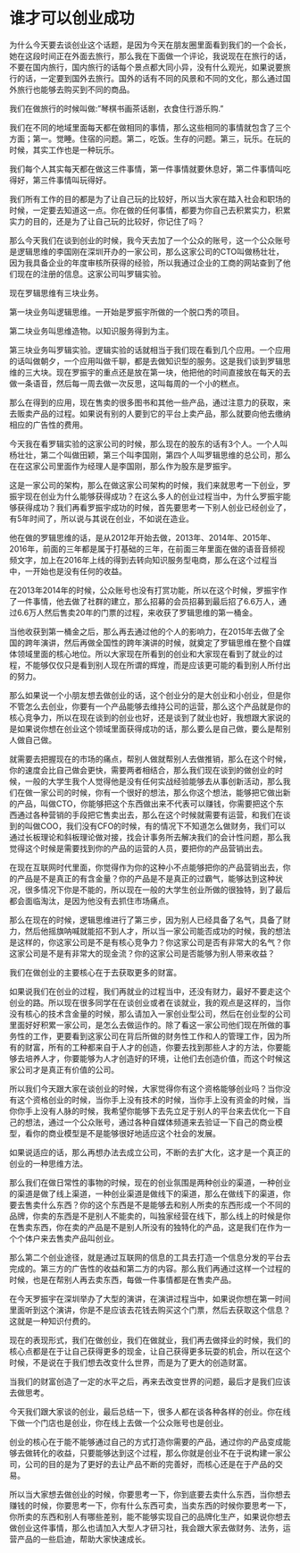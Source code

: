 # 谁才可以创业成功

为什么今天要去谈创业这个话题，是因为今天在朋友圈里面看到我们的一个会长，她在这段时间正在外面去旅行，那么我在下面做一个评论，我说现在在旅行的话，不要在国内旅行，国内旅行的话每个景点都大同小异，没有什么观光，如果说要旅行的话，一定要到国外去旅行。国外的话有不同的风景和不同的文化，那么通过国外旅行也能够去购买到不同的商品。

我们在做旅行的时候叫做:”琴棋书画茶话剧，衣食住行游乐购.”

我们在不同的地域里面每天都在做相同的事情，那么这些相同的事情就包含了三个方面；第一。觉睡。住宿的问题。第二，吃饭。生存的问题。第三，玩乐。在玩的时候，其实工作也是一种玩乐。

我们每个人其实每天都在做这三件事情，第一件事情就要休息好，第二件事情叫吃得好，第三件事情叫玩得好。

我们所有工作的目的都是为了让自己玩的比较好，所以当大家在踏入社会和职场的时候，一定要去知道这一点。你在做的任何事情，都要为你自己去积累实力，积累实力的目的，还是为了让自己玩的比较好，你记住了吗？

那么今天我们在谈到创业的时候，我今天去加了一个公众的账号，这一个公众账号是逻辑思维的李国刚在深圳开办的一家公司，那么这家公司的CTO叫做杨壮壮，因为我具备企业的年度审核所获得的经验，所以我通过企业的工商的网站查到了他们现在的注册的信息。这家公司叫罗辑实验。

现在罗辑思维有三块业务。

第一块业务叫逻辑思维。一开始是罗振宇所做的一个脱口秀的项目。

第二块业务叫思维造物。以知识服务得到为主。

第三块业务叫罗辑实验。逻辑实验的话就相当于我们现在看到几个应用。一个应用的话叫做朝夕，一个应用叫做千聊，都是去做知识型的服务。这是我们谈到罗辑思维的三大块。现在罗振宇的重点还是放在第一块，他把他的时间直接放在每天的去做一条语音，然后每一周去做一次反思，这叫每周的一个小的糕点。

那么在得到的应用，现在售卖的很多图书和其他一些产品，通过注意力的获取，来去贩卖产品的过程。如果说有别的人要到它的平台上卖产品，那么就要向他去缴纳相应的广告性的费用。

今天我在看罗辑实验的这家公司的时候，那么现在的股东的话有3个人。一个人叫杨壮壮，第二个叫做田颖，第三个叫李国刚，第四个人叫罗辑思维的总公司，那么在在这家公司里面作为经理人是李国刚，那么作为股东是罗振宇。

这是一家公司的架构，那么在做这家公司架构的时候，我们来就思考一下创业，罗振宇现在创业为什么能够获得成功？在这么多人的创业过程当中，为什么罗振宇能够获得成功？我们再看罗振宇成功的时候，首先要思考一下别人创业已经创业了，有5年时间了，所以说与其说在创业，不如说在造业。

他在做的罗辑思维的话，是从2012年开始去做，2013年、2014年、2015年、2016年，前面的三年都是属于打基础的三年，在前面三年里面在做的语音音频视频文字，加上在2016年上线的得到去转向知识服务型电商，那么在这个过程当中，一开始也是没有任何的收益。

在2013年2014年的时候，公众账号也没有打赏功能，所以在这个时候，罗振宇作了一件事情，他去做了社群的建立，那么招募的会员招募到最后招了6.6万人，通过6.6万人然后售卖20年的门票的过程，来收获了罗辑思维的第一桶金。

当他收获到第一桶金之后，那么再去通过他的个人的影响力，在2015年去做了全国的跨年演讲，然后再做全国性的跨年演讲的时候，就奠定了罗辑思维在整个自媒体领域里面的核心地位。所以大家现在所看到的创业和大家现在看到了就业的过程，不能够仅仅只是看到别人现在所谓的辉煌，而是应该更可能的看到别人所付出的努力。

那么如果说一个小朋友想去做创业的话，这个创业分的是大创业和小创业，但是你不管怎么去创业，你要有一个产品能够去维持公司的运营，那么这个产品就是你的核心竞争力，所以在现在谈到的创业也好，还是谈到了就业也好，我想跟大家说的是如果说你想在创业这个领域里面获得成功的话，那么要么是自己做，要么是帮别人做自己做。

就需要去把握现在的市场的痛点，帮别人做就帮别人去做推销，那么在这个时候，你的速度会比自己做会更快，需要两者相结合，那么我们现在谈到的做创业的时候，一般的大学生我个人觉得他是没有任何实战经验能够去从事创新活动，那么我们在做一家公司的时候，你有一个很好的想法，那么你这个想法，能够把它做出新的产品，叫做CTO，你能够把这个东西做出来不代表可以赚钱，你需要把这个东西通过各种营销的手段把它售卖出去，那么在这个时候就需要有运营，和我们在谈到的叫做COO，我们没有CFO的时候，有的情况下不知道怎么做财务，我们可以通过长板理论和斜板理论做对接，找会计事务所去解决我们的会计性问题，那么我觉得这个时候是需要找到你的产品的运营的人员，要把你的产品营销出去。

在现在互联网时代里面，你觉得作为你的这种小不点能够把你的产品营销出去，你的产品是不是真正的有含金量？你的产品是不是真正的过霸气，能够达到这种状况，很多情况下你是不能的，所以现在一般的大学生创业所做的很独特，到了最后都会面临淘汰，是因为他没有去抓住市场痛点。

那么在现在的时候，逻辑思维进行了第三步，因为别人已经具备了名气，具备了财力，然后他摇旗呐喊就能招不到人才，所以当一家公司能否成功的时候，我的想法是这样的，你这家公司是不是有核心竞争力？你这家公司是否有非常大的名气？你这家公司是不是有非常大的现金流？你的这家公司是否能够为别人带来收益？

我们在做创业的主要核心在于去获取更多的财富。

如果说我们在创业的过程，我们再就业的过程当中，还没有财力，最好不要走这个创业的路。所以现在很多同学在在谈创业或者在谈就业，我的观点是这样的，当你没有核心的技术含金量的时候，那么请加入一家创业型公司，然后在创业型的公司里面好好积累一家公司，是怎么去做运作的。除了看这一家公司他们现在所做的事务性的工作，更要看到这家公司在背后所做的财务性工作和人的管理工作，因为所有的财富，所有的工种都来自于人才的创造，你要去找到那些人才的方法，你要能够去培养人才，你要能够为人才创造好的环境，让他们去创造价值，而这个时候这家公司才是真正有价值的公司。

所以我们今天跟大家在谈创业的时候，大家觉得你有这个资格能够创业吗？当你没有这个资格创业的时候，当你手上没有技术的时候，当你手上没有资金的时候，当你你手上没有人脉的时候，我希望你能够下去先立足于别人的平台来去优化一下自己的想法，通过一个公众账号，通过各种自媒体频道来去验证一下自己的商业模型，看你的商业模型是不是能够很好地适应这个社会的发展。

如果说适应的话，那么再想办法去成立公司，不断的去扩大化，这才是一个真正的创业的一种思维方法。

那么我们在做日常性的事物的时候，现在的创业氛围是两种创业的渠道，一种创业的渠道是做了线上渠道，一种创业渠道是做线下的渠道，那么在做线下的渠道，你要去售卖什么东西？你的这个东西是不是能够去和别人所卖的东西形成一个不同的品牌，你卖的东西是不是别人不能卖的，叫独家经营在线下，那么线上的时候是你在售卖东西，你在卖的产品是不是别人所没有的独特化的产品，这是我们在作为一个个体户来去售卖产品叫创业。

那么第二个创业途径，就是通过互联网的信息的工具去打造一个信息分发的平台去完成的。第三方的广告性的收益和第二方的内容。那么我们再通过这样一个过程的时候，也是在帮别人再去卖东西，每做一件事情都是在售卖产品。

在今天罗振宇在深圳举办了大型的演讲，在演讲过程当中，如果说你想在第一时间里面听到这个演讲，你是不是应该去花钱去购买这个门票，然后去获取这个信息？这就是一种知识付费的。

现在的表现形式，我们在做创业，我们在做就业，我们再去做择业的时候，我们的核心点都是在于让自己获得更多的现金，让自己获得更多玩耍的机会，所以在这个时候，不是说在于我们想去改变什么世界，而是为了更大的创造财富。

当我们的财富创造了一定的水平之后，再来去改变世界的问题，最后才是我们应该去做思考。

今天我们跟大家谈的创业，最后总结一下，很多人都在谈各种各样的创业。你在线下做一个门店也是创业，你在线上去做一个公众账号也是创业。

创业的核心在于能不能够通过自己的方式打造你需要的产品，通过你的产品变成能够去做转化的收益，只要能够达到这个过程，那么你就是创业不在于说构建一家公司，公司的目的是为了更好的去让产品不断的完善好，而核心还是在于产品的交易。

所以当大家想去做创业的时候，你要思考一下，你到底要去卖什么东西，当你想去赚钱的时候，你要思考一下，你有什么东西可卖，当卖东西的时候你要思考一下，你所卖的东西和别人有哪些差别，能不能够实现自己的品牌化生产，如果说你想去做创业这件事情，那么也请加入大型人才研习社，我会跟大家去做财务、法务，运营产品的一些启迪，帮助大家快速成长。
